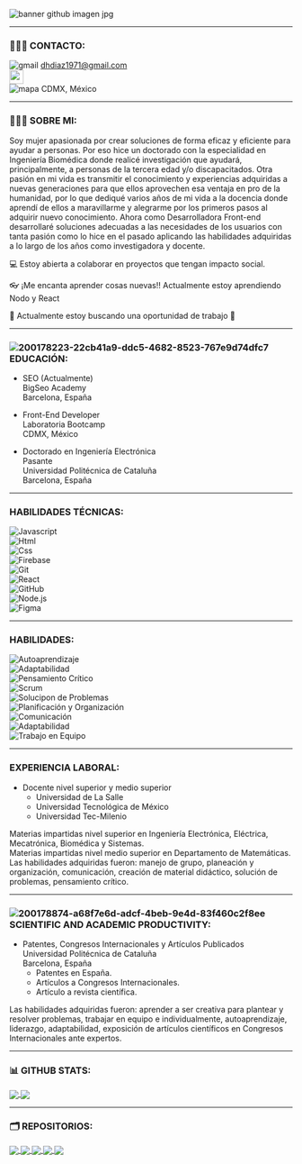 <!--
### Hi there

**DeliaCerecedo/DeliaCerecedo** is a ✨ _special_ ✨ repository because its `README.md` (this file) appears on your GitHub profile.

Here are some ideas to get you started:
- 👋
- 🔭 I’m currently working on ...
- 🌱 I’m currently learning ...
- 👯 I’m looking to collaborate on ...
- 🤔 I’m looking for help with ...
- 💬 Ask me about ...
- 📫 How to reach me: ...
- 😄 Pronouns: ...
- ⚡ Fun fact: ...
-->

![banner github imagen jpg](https://user-images.githubusercontent.com/109125203/202826659-7e7d0e06-bde3-4c76-9f57-ec5e4f7f39e3.jpg)

<hr></hr>

### 🙋🏻‍♀️  CONTACTO:

![gmail](https://user-images.githubusercontent.com/109125203/200171400-0d112560-bb2a-42db-9787-72a205861c91.png) dhdiaz1971@gmail.com <br>
<a href="https://www.linkedin.com/in/deliadiaz/"><img src="https://img.shields.io/badge/linkedin-%230077B5.svg?&style=for-the-badge&logo=linkedin&logoColor=white" height=25></a><br>
![mapa](https://user-images.githubusercontent.com/109125203/200171945-f73d4270-0a42-4f86-b6eb-c898dbe87d9b.png) CDMX, México 

<hr></hr>

### 👩🏽‍💻 SOBRE MI:

Soy mujer apasionada por crear soluciones de forma eficaz y eficiente para ayudar a personas. Por eso hice un
doctorado con la especialidad en Ingeniería Biomédica donde realicé investigación que ayudará, principalmente, a
personas de la tercera edad y/o discapacitados. Otra pasión en mi vida es transmitir el conocimiento y experiencias
adquiridas a nuevas generaciones para que ellos aprovechen esa ventaja en pro de la humanidad, por lo que dediqué
varios años de mi vida a la docencia donde aprendí de ellos a maravillarme y alegrarme por los primeros pasos al
adquirir nuevo conocimiento. Ahora como Desarrolladora Front-end desarrollaré soluciones adecuadas a las
necesidades de los usuarios con tanta pasión como lo hice en el pasado aplicando las habilidades adquiridas a lo largo
de los años como investigadora y docente.


💻 Estoy abierta a colaborar en proyectos que tengan impacto social.

👓 ¡Me encanta aprender cosas nuevas!! Actualmente estoy aprendiendo Nodo y React 

🏢 Actualmente estoy buscando una oportunidad de trabajo 🙌 

<hr></hr>

### ![200178223-22cb41a9-ddc5-4682-8523-767e9d74dfc7](https://user-images.githubusercontent.com/109125203/202804559-bd843aa5-0b97-4b78-afb6-fe6c0a2c58a9.png)   EDUCACIÓN:

- SEO (Actualmente) <br> 
  BigSeo Academy <br>
  Barcelona, España
  
- Front-End Developer <br> 
  Laboratoria Bootcamp <br> 
  CDMX, México
  
- Doctorado en Ingeniería Electrónica <br>
  Pasante <br>
  Universidad Politécnica de Cataluña <br>
  Barcelona, España
  
<hr></hr>

### HABILIDADES TÉCNICAS:

![Javascript](https://img.shields.io/badge/JavaScript-323330?style=flat&logo=javascript&logoColor=F7DF1E)  
![Html](https://img.shields.io/badge/HTML5-E34F26?style=flat&logo=html5&logoColor=white)  
![Css](https://img.shields.io/badge/CSS3-1572B6?style=flat&logo=css3&logoColor=white)   
![Firebase](https://img.shields.io/badge/firebase-ffca28?style=flat&logo=firebase&logoColor=black)  
![Git](https://img.shields.io/badge/Git-1572B6?style=flat&logo=git&logoColor=white)   
![React](https://img.shields.io/badge/React-F24E1E?style=flat&logo=react&logoColor=white)   
![GitHub](https://img.shields.io/badge/Github-ffca28?style=flat&logo=Github&logoColor=black)  
![Node.js](https://img.shields.io/badge/Node.js-323330?style=flat&logo=node.js&logoColor=F7DF1E)   
![Figma](https://img.shields.io/badge/Figma-E34F26?style=flat&logo=figma&logoColor=white) 

<hr></hr>

### HABILIDADES:

![Autoaprendizaje](https://img.shields.io/badge/Autoaprendizaje-323330?style=F7DF1E)  
![Adaptabilidad](https://img.shields.io/badge/Adaptabilidad-E34F26?style=white)  
![Pensamiento Crítico](https://img.shields.io/badge/Pensamiento_Crítico-1572B6?style=white)   
![Scrum](https://img.shields.io/badge/Scrum-ffca28?style=black)  
![Solucipon de Problemas](https://img.shields.io/badge/Solucipon_de_Problemas-1572B6?style=white)   
![Planificación y Organización](https://img.shields.io/badge/Planificación_y_Organización-F24E1E?style=white)   
![Comunicación](https://img.shields.io/badge/Comunicación-ffca28?style=black)  
![Adaptabilidad](https://img.shields.io/badge/Adaptabilidad-323330?style=F7DF1E)   
![Trabajo en Equipo](https://img.shields.io/badge/Trabajo_en_Equipo-E34F26?style=white) 

<hr></hr>

### EXPERIENCIA LABORAL: 

- Docente nivel superior y medio superior <br>
    - Universidad de La Salle<br>
    - Universidad Tecnológica de México<br>
    - Universidad Tec-Milenio<br>
    
Materias impartidas nivel superior en Ingeniería Electrónica, Eléctrica, Mecatrónica, Biomédica y Sistemas.<br>
Materias impartidas nivel medio superior en Departamento de Matemáticas.<br>
Las habilidades adquiridas fueron: manejo de grupo, planeación y organización, comunicación, creación de material didáctico, solución de problemas, pensamiento crítico.
  
  <hr></hr>

### ![200178874-a68f7e6d-adcf-4beb-9e4d-83f460c2f8ee](https://user-images.githubusercontent.com/109125203/202804680-f1278f47-8915-4b8e-9353-fdff827472c9.png)   SCIENTIFIC AND ACADEMIC PRODUCTIVITY: 

- Patentes, Congresos Internacionales y Artículos Publicados<br>
  Universidad Politécnica de Cataluña<br>
  Barcelona, España<br>
    - Patentes en España.<br>
    - Artículos a Congresos Internacionales.<br> 
    - Artículo a revista científica. <br>
  
Las habilidades adquiridas fueron: aprender a ser creativa para plantear y resolver problemas,  trabajar en equipo e individualmente, autoaprendizaje, liderazgo, adaptabilidad, exposición de artículos científicos en Congresos Internacionales ante expertos. 

<hr></hr>

<!--
### 👇 PROYECTOS EN GITHUB PAGES 👇
  
  🔹 [Grow](https://social-network-grow.web.app/wall)

  🔸 [Rick & Morty DataLovers](https://marianrav.github.io/CDMX013-data-lovers/)

  🔹 [Cipher](https://blindmessage-cipher-marian-lab-mex013.netlify.app/)


<hr></hr>
-->

### 📊 GITHUB STATS:  

<a href="https://github-readme-stats.vercel.app/api?username=DeliaCerecedo&theme=react&hide_border=false&include_all_commits=true&count_private=true">
  <img align="center" src="https://github-readme-stats.vercel.app/api?username=DeliaCerecedo&theme=react&hide_border=false&include_all_commits=true&count_private=true"/>
</a>

<a href="https://github-readme-stats.vercel.app/api/top-langs/?username=DeliaCerecedo&theme=react&hide_border=false&include_all_commits=true&count_private=true&layout=compact">
  <img align="center" src="https://github-readme-stats.vercel.app/api/top-langs/?username=DeliaCerecedo&theme=react&hide_border=false&include_all_commits=true&count_private=true&layout=compact"/>
</a>

<hr></hr>

### 🗂️ REPOSITORIOS:

<a href="https://github.com/DeliaCerecedo/Notes">
  <img align="center" src="https://github-readme-stats.vercel.app/api/pin/?username=DeliaCerecedo&repo=Notes&theme=transparent"/>
</a>
<a href="https://github.com/DeliaCerecedo/Md-Links">
  <img align="center" src="https://github-readme-stats.vercel.app/api/pin/?username=DeliaCerecedo&repo=Md-Links&theme=react"/>
</a>
<a href="https://github.com/DeliaCerecedo/Social-Network">
  <img align="center" src="https://github-readme-stats.vercel.app/api/pin/?username=DeliaCerecedo&repo=Social-Network&theme=react"/>
</a>
<a href="https://github.com/DeliaCerecedo/Data-Lovers">
  <img align="center" src="https://github-readme-stats.vercel.app/api/pin/?username=DeliaCerecedo&repo=Data-Lovers&theme=react"/>
</a>
<a href="https://github.com/DeliaCerecedo/Cifrado-Cesar">
  <img align="center" src="https://github-readme-stats.vercel.app/api/pin/?username=DeliaCerecedo&repo=Cifrado-Cesar&theme=react"/>
</a>



